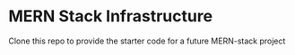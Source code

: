 # MERN Stack Infrastructure

Clone this repo to provide the starter code for a future MERN-stack project 